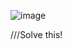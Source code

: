 ![image](https://user-images.githubusercontent.com/98271311/210202381-f2ad09c9-c229-4e7b-99cc-39f48ddf5952.png)
 
 
 ///Solve this!
